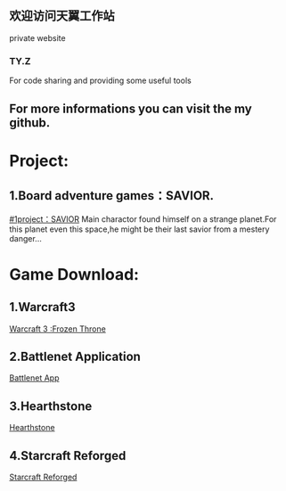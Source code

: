 ## 欢迎访问天翼工作站

private website

### TY.Z

For code sharing and providing some useful tools

For more informations you can visit the my github.
-----

Project:
=======



1.Board adventure games：SAVIOR.
----
[#1project：SAVIOR](https://github.com/tttt2342/SAVIOR)
Main charactor found himself on a strange planet.For this planet even this space,he might be their last savior from a mestery danger...




Game Download:
=======


1.Warcraft3
----
[Warcraft 3 :Frozen Throne](http://forspeed.onlinedown.net/down/newdown/2/17/Warcraft3_1.24E.rar "魔兽争霸3下载")

2.Battlenet Application
----
[Battlenet App](https://www.battlenet.com.cn/download/getInstallerForGame?os=win&locale=zhCN&version=LIVE&gameProgram=BATTLENET_APP "暴雪战网客户端下载")

3.Hearthstone
----
[Hearthstone](https://www.battlenet.com.cn/download/getInstallerForGame?os=win&locale=zhCN&version=LIVE&gameProgram=HEARTHSTONE "炉石传说下载")

4.Starcraft Reforged
----
[Starcraft Reforged](https://www.battlenet.com.cn/download/getInstallerForGame?os=win&locale=zhCN&version=LIVE&gameProgram=STARCRAFT "星际争霸重制版下载")



